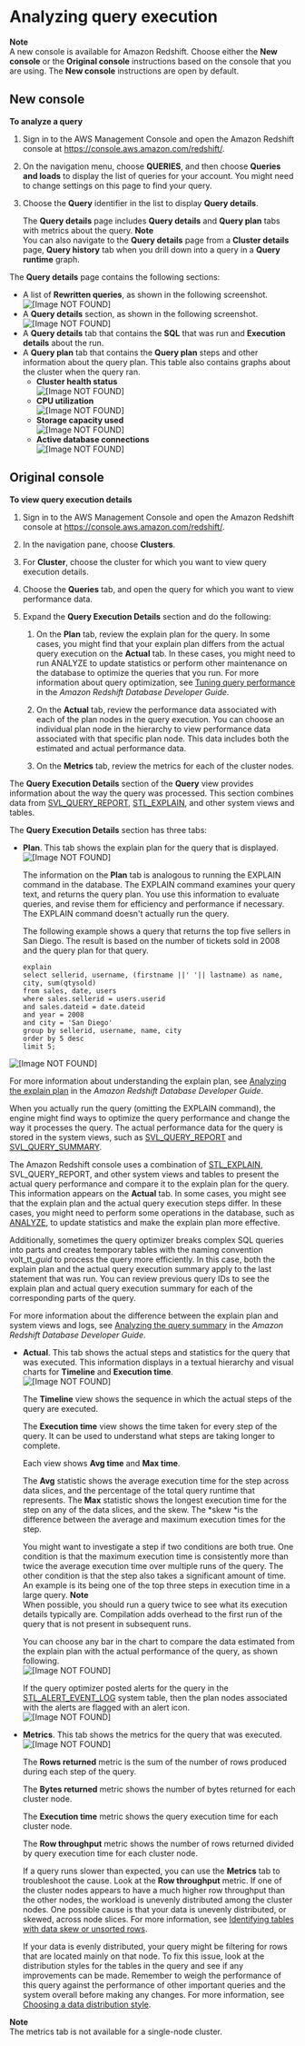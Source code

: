 # Analyzing query execution<a name="analyzing-query-execution"></a>

**Note**  
A new console is available for Amazon Redshift\. Choose either the **New console** or the **Original console** instructions based on the console that you are using\. The **New console** instructions are open by default\.

## New console<a name="metric-queries-execution-details"></a>

**To analyze a query**

1. Sign in to the AWS Management Console and open the Amazon Redshift console at [https://console\.aws\.amazon\.com/redshift/](https://console.aws.amazon.com/redshift/)\.

1. On the navigation menu, choose **QUERIES**, and then choose **Queries and loads** to display the list of queries for your account\. You might need to change settings on this page to find your query\. 

1. Choose the **Query** identifier in the list to display **Query details**\. 

   The **Query details** page includes **Query details** and **Query plan** tabs with metrics about the query\. 
**Note**  
You can also navigate to the **Query details** page from a **Cluster details** page, **Query history** tab when you drill down into a query in a **Query runtime** graph\. 

The **Query details** page contains the following sections:
+ A list of **Rewritten queries**, as shown in the following screenshot\.  
![\[Image NOT FOUND\]](http://docs.aws.amazon.com/redshift/latest/mgmt/images/query-details-rewritten-queries.png)
+ A **Query details** section, as shown in the following screenshot\.  
![\[Image NOT FOUND\]](http://docs.aws.amazon.com/redshift/latest/mgmt/images/query-details-query.png)
+ A **Query details** tab that contains the **SQL** that was run and **Execution details** about the run\. 
+ A **Query plan** tab that contains the **Query plan** steps and other information about the query plan\. This table also contains graphs about the cluster when the query ran\. 
  + **Cluster health status**   
![\[Image NOT FOUND\]](http://docs.aws.amazon.com/redshift/latest/mgmt/images/query-details-cluster-health-status.png)
  + **CPU utilization**   
![\[Image NOT FOUND\]](http://docs.aws.amazon.com/redshift/latest/mgmt/images/query-details-cpu-utilization.png)
  + **Storage capacity used**   
![\[Image NOT FOUND\]](http://docs.aws.amazon.com/redshift/latest/mgmt/images/query-details-storage-capacity-used.png)
  + **Active database connections**   
![\[Image NOT FOUND\]](http://docs.aws.amazon.com/redshift/latest/mgmt/images/query-details-active-database-connections.png)

## Original console<a name="metric-queries-execution-details-originalconsole"></a>

**To view query execution details**

1. Sign in to the AWS Management Console and open the Amazon Redshift console at [https://console\.aws\.amazon\.com/redshift/](https://console.aws.amazon.com/redshift/)\.

1. In the navigation pane, choose **Clusters**\.

1. For **Cluster**, choose the cluster for which you want to view query execution details\.

1. Choose the **Queries** tab, and open the query for which you want to view performance data\.

1. Expand the **Query Execution Details** section and do the following:

   1. On the **Plan** tab, review the explain plan for the query\. In some cases, you might find that your explain plan differs from the actual query execution on the **Actual** tab\. In these cases, you might need to run ANALYZE to update statistics or perform other maintenance on the database to optimize the queries that you run\. For more information about query optimization, see [Tuning query performance](https://docs.aws.amazon.com/redshift/latest/dg/c-optimizing-query-performance.html) in the *Amazon Redshift Database Developer Guide*\.

   1. On the **Actual** tab, review the performance data associated with each of the plan nodes in the query execution\. You can choose an individual plan node in the hierarchy to view performance data associated with that specific plan node\. This data includes both the estimated and actual performance data\.

   1. On the **Metrics** tab, review the metrics for each of the cluster nodes\.

The **Query Execution Details** section of the **Query** view provides information about the way the query was processed\. This section combines data from [SVL\_QUERY\_REPORT](https://docs.aws.amazon.com/redshift/latest/dg/r_SVL_QUERY_REPORT.html), [STL\_EXPLAIN](https://docs.aws.amazon.com/redshift/latest/dg/r_STL_EXPLAIN.html), and other system views and tables\.

The **Query Execution Details** section has three tabs:
+ **Plan**\. This tab shows the explain plan for the query that is displayed\.  
![\[Image NOT FOUND\]](http://docs.aws.amazon.com/redshift/latest/mgmt/images/cm-metrics-query-exec-details-plan.png)

  The information on the **Plan** tab is analogous to running the EXPLAIN command in the database\. The EXPLAIN command examines your query text, and returns the query plan\. You use this information to evaluate queries, and revise them for efficiency and performance if necessary\. The EXPLAIN command doesn't actually run the query\.

  The following example shows a query that returns the top five sellers in San Diego\. The result is based on the number of tickets sold in 2008 and the query plan for that query\.

  ```
  explain 
  select sellerid, username, (firstname ||' '|| lastname) as name,
  city, sum(qtysold)
  from sales, date, users
  where sales.sellerid = users.userid
  and sales.dateid = date.dateid
  and year = 2008
  and city = 'San Diego'
  group by sellerid, username, name, city
  order by 5 desc
  limit 5;
  ```  
![\[Image NOT FOUND\]](http://docs.aws.amazon.com/redshift/latest/mgmt/images/cm-metrics-query-exec-details-query-plan.png)

  For more information about understanding the explain plan, see [Analyzing the explain plan](https://docs.aws.amazon.com/redshift/latest/dg/c-query-planning.html) in the *Amazon Redshift Database Developer Guide*\.

  When you actually run the query \(omitting the EXPLAIN command\), the engine might find ways to optimize the query performance and change the way it processes the query\. The actual performance data for the query is stored in the system views, such as [SVL\_QUERY\_REPORT](https://docs.aws.amazon.com/redshift/latest/dg/r_SVL_QUERY_REPORT.html) and [SVL\_QUERY\_SUMMARY](https://docs.aws.amazon.com/redshift/latest/dg/r_SVL_QUERY_SUMMARY.html)\.

  The Amazon Redshift console uses a combination of [STL\_EXPLAIN](https://docs.aws.amazon.com/redshift/latest/dg/r_STL_EXPLAIN.html), SVL\_QUERY\_REPORT, and other system views and tables to present the actual query performance and compare it to the explain plan for the query\. This information appears on the **Actual** tab\. In some cases, you might see that the explain plan and the actual query execution steps differ\. In these cases, you might need to perform some operations in the database, such as [ANALYZE](https://docs.aws.amazon.com/redshift/latest/dg/r_ANALYZE.html), to update statistics and make the explain plan more effective\.

  Additionally, sometimes the query optimizer breaks complex SQL queries into parts and creates temporary tables with the naming convention volt\_tt\_*guid* to process the query more efficiently\. In this case, both the explain plan and the actual query execution summary apply to the last statement that was run\. You can review previous query IDs to see the explain plan and actual query execution summary for each of the corresponding parts of the query\.

  For more information about the difference between the explain plan and system views and logs, see [Analyzing the query summary](https://docs.aws.amazon.com/redshift/latest/dg/c-analyzing-the-query-summary.html) in the *Amazon Redshift Database Developer Guide*\.
+ **Actual**\. This tab shows the actual steps and statistics for the query that was executed\. This information displays in a textual hierarchy and visual charts for **Timeline** and **Execution time**\.  
![\[Image NOT FOUND\]](http://docs.aws.amazon.com/redshift/latest/mgmt/images/cm-metrics-query-exec-details-actual.png)

  The **Timeline** view shows the sequence in which the actual steps of the query are executed\. 

  The **Execution time** view shows the time taken for every step of the query\. It can be used to understand what steps are taking longer to complete\. 

  Each view shows **Avg time** and **Max time**\.

  The **Avg** statistic shows the average execution time for the step across data slices, and the percentage of the total query runtime that represents\. The **Max** statistic shows the longest execution time for the step on any of the data slices, and the skew\. The *skew *is the difference between the average and maximum execution times for the step\. 

  You might want to investigate a step if two conditions are both true\. One condition is that the maximum execution time is consistently more than twice the average execution time over multiple runs of the query\. The other condition is that the step also takes a significant amount of time\. An example is its being one of the top three steps in execution time in a large query\.
**Note**  
When possible, you should run a query twice to see what its execution details typically are\. Compilation adds overhead to the first run of the query that is not present in subsequent runs\. 

  You can choose any bar in the chart to compare the data estimated from the explain plan with the actual performance of the query, as shown following\.  
![\[Image NOT FOUND\]](http://docs.aws.amazon.com/redshift/latest/mgmt/images/cm-metrics-query-exec-details-step.png)

  If the query optimizer posted alerts for the query in the [STL\_ALERT\_EVENT\_LOG](https://docs.aws.amazon.com/redshift/latest/dg/r_STL_ALERT_EVENT_LOG.html) system table, then the plan nodes associated with the alerts are flagged with an alert icon\.  
![\[Image NOT FOUND\]](http://docs.aws.amazon.com/redshift/latest/mgmt/images/cm-metrics-query-exec-details-actual-alert.png)
+ **Metrics**\. This tab shows the metrics for the query that was executed\.  
![\[Image NOT FOUND\]](http://docs.aws.amazon.com/redshift/latest/mgmt/images/cm-metrics-query-exec-details-metrics.png)

  The **Rows returned** metric is the sum of the number of rows produced during each step of the query\.

  The **Bytes returned** metric shows the number of bytes returned for each cluster node\.

  The **Execution time** metric shows the query execution time for each cluster node\.

  The **Row throughput** metric shows the number of rows returned divided by query execution time for each cluster node\.

  If a query runs slower than expected, you can use the **Metrics** tab to troubleshoot the cause\. Look at the **Row throughput** metric\. If one of the cluster nodes appears to have a much higher row throughput than the other nodes, the workload is unevenly distributed among the cluster nodes\. One possible cause is that your data is unevenly distributed, or skewed, across node slices\. For more information, see [Identifying tables with data skew or unsorted rows](https://docs.aws.amazon.com/redshift/latest/dg/diagnostic-queries-for-query-tuning.html#identify-tables-with-data-skew-or-unsorted-rows.html)\. 

  If your data is evenly distributed, your query might be filtering for rows that are located mainly on that node\. To fix this issue, look at the distribution styles for the tables in the query and see if any improvements can be made\. Remember to weigh the performance of this query against the performance of other important queries and the system overall before making any changes\. For more information, see [Choosing a data distribution style](https://docs.aws.amazon.com/redshift/latest/dg/t_Distributing_data.html)\. 

**Note**  
The metrics tab is not available for a single\-node cluster\.